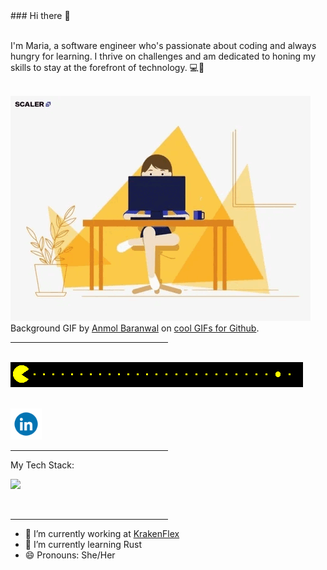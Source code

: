 <div align="left">
### Hi there 👋
<br><br>
<p>I'm Maria, a software engineer who's passionate about coding and always hungry for learning. I thrive on challenges and am dedicated to honing my skills to stay at the forefront of technology. 💻🚀</p>
<br>
<picture>
 <source media="(prefers-color-scheme: dark)" srcset="./assets/she-codes.gif">
 <source media="(prefers-color-scheme: light)" srcset="./assets/she-codes.gif">
 <img alt="girl saying hello while coding" src="./assets/she-codes.gif">
 <figcaption>Background GIF by <a href="https://github.com/Anmol-Baranwal">Anmol Baranwal</a>  on <a  href="https://github.com/Anmol-Baranwal/Cool-GIFs-For-GitHub?tab=readme-ov-file">cool GIFs for Github</a>.</figcaption>
</picture>
<hr style="width:50%;text-align:left;margin-left:0">
<picture>
<br>
<img alt="pacman" src="./assets/pacman.gif"></picture>
<br><br>

<p>
<a href="https://www.linkedin.com/in/mariakourtesi/"><img src="./assets/linkedin.gif"width="50"></a>
</p>
<hr style="width:50%;text-align:left;margin-left:0">
<p> My Tech Stack: </p>
<img src="https://user-images.githubusercontent.com/74038190/218265814-3084a4ba-809c-4135-afc0-8685d0f634b3.gif" width="100">
<p>

</p>
<br>
<hr style="width:50%;text-align:left;margin-left:0">

- 🔭 I’m currently working at <a href="https://www.krakenflex.com/">KrakenFlex</a>
- 🌱 I’m currently learning Rust
- 😄 Pronouns: She/Her

</div>
